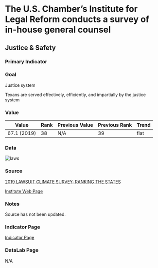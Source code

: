 # The U.S. Chamber’s Institute for Legal Reform conducts a survey of in-house general counsel

## Justice & Safety

### Primary Indicator

### **Goal**

Justice system

Texans are served effectively, efficiently, and impartially by the justice system

### Value

|  Value      | Rank        | Previous Value | Previous Rank | Trend | 
| ----------- | ----------- | ----------- | ----------- | -----------|
|  67.1 (2019)         | 38        |    N/A       | 39         |   flat       | 

### Data

![laws](./lawsuits.PNG)

### Source

[2019 LAWSUIT CLIMATE SURVEY: RANKING THE STATES](./2019_Lawsuit_Climate_Survey_-_Ranking_the_States.pdf)

[Institute Web Page](https://instituteforlegalreform.com/research/2019-lawsuit-climate-survey-ranking-the-states/)

### Notes

Source has not been updated.

### Indicator Page

[Indicator Page](https://indicators.texas2036.org/indicator/143)


### DataLab Page

N/A